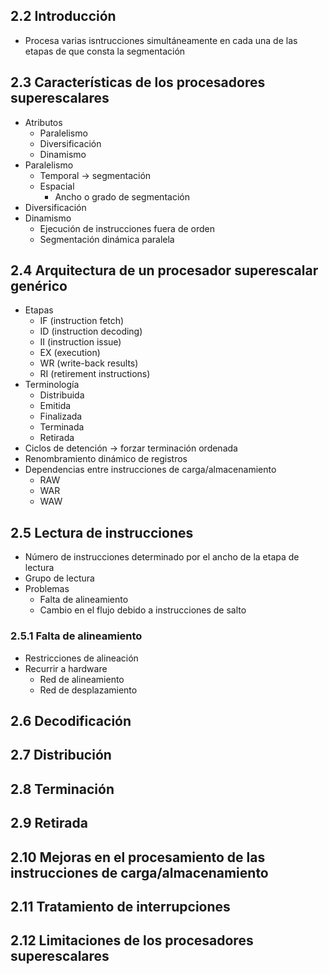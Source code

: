 ## 2.2 Introducción
- Procesa varias isntrucciones simultáneamente en cada una de las etapas de que consta la segmentación
## 2.3 Características de los procesadores superescalares
- Atributos
	- Paralelismo
	- Diversificación
	- Dinamismo
- Paralelismo
	- Temporal -> segmentación
	- Espacial	
		- Ancho o grado de segmentación
- Diversificación
- Dinamismo
	- Ejecución de instrucciones fuera de orden
	- Segmentación dinámica paralela
## 2.4 Arquitectura de un procesador superescalar genérico
- Etapas
	- IF (instruction fetch)
	- ID (instruction decoding)
	- II (instruction issue)
	- EX (execution)
	- WR (write-back results)
	- RI (retirement instructions)
- Terminología
	- Distribuida
	- Emitida
	- Finalizada
	- Terminada
	- Retirada
- Ciclos de detención -> forzar terminación ordenada
- Renombramiento dinámico de registros
- Dependencias entre instrucciones de carga/almacenamiento
	- RAW
	- WAR
	- WAW
## 2.5 Lectura de instrucciones
- Número de instrucciones determinado por el ancho de la etapa de lectura
- Grupo de lectura
- Problemas
	- Falta de alineamiento
	- Cambio en el flujo debido a instrucciones de salto
### 2.5.1 Falta de alineamiento
- Restricciones de alineación
- Recurrir a hardware
	- Red de alineamiento
	- Red de desplazamiento
### 
## 2.6 Decodificación
## 2.7 Distribución
## 2.8 Terminación
## 2.9 Retirada
## 2.10 Mejoras en el procesamiento de las instrucciones de carga/almacenamiento
## 2.11 Tratamiento de interrupciones
## 2.12 Limitaciones de los procesadores superescalares